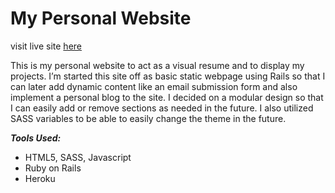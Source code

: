 # My Personal Website

visit live site [here](http://melissamartinez.me)

This is my personal website to act as a visual resume and to display my projects. I’m started this site off as basic static webpage using Rails so that I can later add dynamic content like an email submission form and also implement a personal blog to the site. I decided on a modular design so that I can easily add or remove sections as needed in the future. I also utilized SASS variables to be able to easily change the theme in the future.  

***Tools Used:***
-	HTML5, SASS, Javascript
-	Ruby on Rails
-	Heroku
